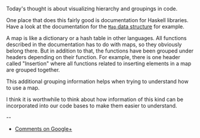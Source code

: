 Today's thought is about visualizing hierarchy and groupings in code.

One place that does this fairly good is documentation for Haskell libraries.
Have a look at the documentation for the [`Map` data structure](http://hackage.haskell.org/packages/archive/containers/0.5.0.0/doc/html/Data-Map-Lazy.html)
for example.

A map is like a dictionary or a hash table in other languages. All functions
described in the documentation has to do with maps, so they obviously belong
there. But in addition to that, the functions have been grouped under headers
depending on their function. For example, there is one header called
"Insertion" where all functions related to inserting elements in a map are
grouped together.

This additional grouping information helps when trying to understand how to use
a map.

I think it is worthwhile to think about how information of this kind can be
incorporated into our code bases to make them easier to understand.

--

* [Comments on Google+](https://plus.google.com/u/0/112175093836850283531/posts/ArQAg7RqBKf)
